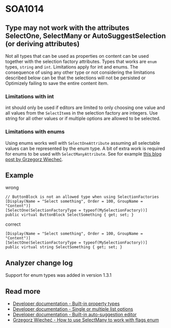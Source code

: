 ﻿# SOA1014

## Type may not work with the attributes SelectOne, SelectMany or AutoSuggestSelection (or deriving attributes)

Not all types that can be used as properties on content can be used
together with the selection factory attributes. Types that works are
`enum` types, `string` and `int`. Limitations apply for int and enums.
The consequence of using any other type or not considering the
limitations described below can be that the selections will
not be persisted or Optimizely failing to save the entire content item.

### Limitations with int

int should only be used if editors are limited to only choosing one
value and all values from the `SelectItem`s in the selection factory
are integers. Use string for all other values or if multiple
options are allowed to be selected.

### Limitations with enums

Using enums works well with `SelectOneAttribute` assuming all selectable
values can be represented by the enum type. A bit of extra
work is required for enums to be used with `SelectManyAttribute`. See for example
[this blog post by Grzegorz Wiecheć](https://gregwiechec.com/2017/07/how-to-use-selectmany-to-work-with-flags-enum/).

## Example

wrong

```CSharp
// ButtonBlock is not an allowed type when using SelectionFactories
[Display(Name = "Select something", Order = 100, GroupName = "Content")]
[SelectOne(SelectionFactoryType = typeof(MySelectionFactory))]
public virtual ButtonBlock SelectSomething { get; set; }
```

correct

```CSharp
[Display(Name = "Select something", Order = 100, GroupName = "Content")]
[SelectOne(SelectionFactoryType = typeof(MySelectionFactory))]
public virtual string SelectSomething { get; set; }
```

## Analyzer change log

Support for enum types was added in version 1.3.1

## Read more
- [Developer documentation - Built-in property types](https://docs.developers.optimizely.com/content-cloud/v12.0.0-content-cloud/docs/built-in-property-types#select-predefined-values)
- [Developer documentation - Single or multiple list options](https://docs.developers.optimizely.com/content-cloud/v12.0.0-content-cloud/docs/single-or-multiple-list-options)
- [Developer documentation - Built-in auto-suggestion editor](https://docs.developers.optimizely.com/content-cloud/v12.0.0-content-cloud/docs/built-in-auto-suggestion-editor)
- [Grzegorz Wiecheć - How to use SelectMany to work with flags enum](https://gregwiechec.com/2017/07/how-to-use-selectmany-to-work-with-flags-enum/)